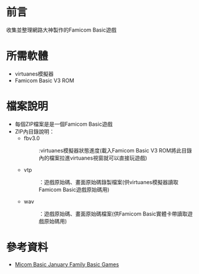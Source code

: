 # 前言
收集並整理網路大神製作的Famicom Basic遊戲

# 所需軟體
* virtuanes模擬器
* Famicom Basic V3 ROM

# 檔案說明
* 每個ZIP檔案是是一個Famicom Basic遊戲
* ZIP內目錄說明：
  * fbv3.0 <DIR>:virtuanes模擬器狀態進度(載入Famicom Basic V3 ROM將此目錄內的檔案拉進virtuanes視窗就可以直接玩遊戲)
  * vtp <DIR>：遊戲原始碼、畫面原始碼錄製檔案(供virtuanes模擬器讀取Famicom Basic遊戲原始碼用)
  * wav <DIR>：遊戲原始碼、畫面原始碼檔案(供Famicom Basic實體卡帶讀取遊戲原始碼用)
   
# 參考資料
* [Micom Basic January Family Basic Games](https://archive.org/details/micom-basic-january-family-basic-games-ozidual/Family+Basic+Audio/Micom+Basic+1985+01+-+Stardust+BG.wav)
